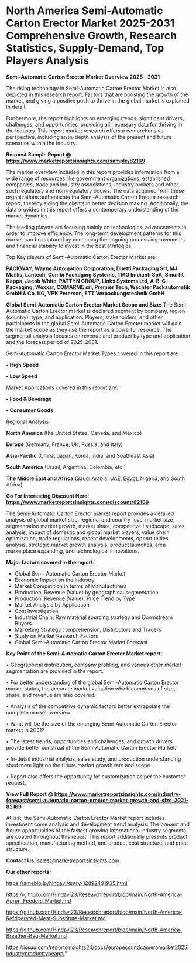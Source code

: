 # North America Semi-Automatic Carton Erector Market 2025-2031 Comprehensive Growth, Research Statistics, Supply-Demand,  Top Players Analysis

<Strong> Semi-Automatic Carton Erector Market Overview 2025 - 2031</strong>

The rising technology in Semi-Automatic Carton Erector Market is also depicted in this research report. Factors that are boosting the growth of the market, and giving a positive push to thrive in the global market is explained in detail.

Furthermore, the report highlights on emerging trends, significant drivers, challenges, and opportunities, providing all necessary data for thriving in the industry. This report market research offers a comprehensive perspective, including an in-depth analysis of the present and future scenarios within the industry.

<strong>Request Sample Report @ <a href=https://www.marketreportsinsights.com/sample/82169>https://www.marketreportsinsights.com/sample/82169</a></strong>

The market overview included in this report provides information from a wide range of resources like government organizations, established companies, trade and industry associations, industry brokers and other such regulatory and non-regulatory bodies. The data acquired from these organizations authenticate the Semi-Automatic Carton Erector research report, thereby aiding the clients in better decision making. Additionally, the data provided in this report offers a contemporary understanding of the market dynamics.

The leading players are focusing mainly on technological advancements in order to improve efficiency. The long-term development patterns for this market can be captured by continuing the ongoing process improvements and financial stability to invest in the best strategies.

Top Key players of Semi-Automatic Carton Erector Market are:

<strong>PACKWAY, Wayne Automation Corporation, Duetti Packaging Srl, MJ Maillis, Lantech, Combi Packaging Systems, TMG Impianti SpA, Smurfit Kappa, Jacob White, PATTYN GROUP, Linkx Systems Ltd, A-B-C Packaging, Wexxar, COMARME srl, Premier Tech, Wächter Packautomatik GmbH & Co. KG, VPK Peterson, ETT Verpackungstechnik GmbH</strong>

<strong><b>Global Semi-Automatic Carton Erector Market Scope and Size:</b></strong>
The Semi-Automatic Carton Erector market is declared segment by company, region (country), type, and application. Players, stakeholders, and other participants in the global Semi-Automatic Carton Erector market will gain the market scope as they use the report as a powerful resource. The segmental analysis focuses on revenue and product by type and application and the forecast period of 2025-2031.

Semi-Automatic Carton Erector Market Types covered in this report are:

<strong>• High Speed

• Low Speed</strong>

Market Applications covered in this report are:

<strong>• Food & Beverage

• Consumer Goods</strong> 

Regional Analysis

<strong>North America</strong> (the United States, Canada, and Mexico)

<strong>Europe</strong> (Germany, France, UK, Russia, and Italy)

<strong>Asia-Pacific</strong> (China, Japan, Korea, India, and Southeast Asia)

<strong>South America</strong> (Brazil, Argentina, Colombia, etc.)

<strong>The Middle East and Africa</strong> (Saudi Arabia, UAE, Egypt, Nigeria, and South Africa)

<strong>Go For Interesting Discount Here: <a href=https://www.marketreportsinsights.com/discount/82169>https://www.marketreportsinsights.com/discount/82169</a></strong>

The Semi-Automatic Carton Erector market report provides a detailed analysis of global market size, regional and country-level market size, segmentation market growth, market share, competitive Landscape, sales analysis, impact of domestic and global market players, value chain optimization, trade regulations, recent developments, opportunities analysis, strategic market growth analysis, product launches, area marketplace expanding, and technological innovations.

<strong><b>Major factors covered in the report:</b></strong>
<ul>
  <li>Global Semi-Automatic Carton Erector Market </li>
  <li>Economic Impact on the Industry</li>
  <li>Market Competition in terms of Manufacturers</li>
  <li>Production, Revenue (Value) by geographical segmentation</li>
  <li>Production, Revenue (Value), Price Trend by Type</li>
  <li>Market Analysis by Application</li>
  <li>Cost Investigation</li>
  <li>Industrial Chain, Raw material sourcing strategy and Downstream Buyers</li>
  <li>Marketing Strategy comprehension, Distributors and Traders</li>
  <li>Study on Market Research Factors</li>
  <li>Global Semi-Automatic Carton Erector Market Forecast</li>
</ul>

<strong><b>Key Point of the Semi-Automatic Carton Erector Market report:</b></strong>

• Geographical distribution, company profiling, and various other market segmentation are provided in the report.

• For better understanding of the global Semi-Automatic Carton Erector market status, the accurate market valuation which comprises of size, share, and revenue are also covered.

• Analysis of the competitive dynamic factors better extrapolate the complete market overview

• What will be the size of the emerging Semi-Automatic Carton Erector market in 2031?

• The latest trends, opportunities and challenges, and growth drivers provide better construal of the Semi-Automatic Carton Erector Market.

• In-detail industrial analysis, sales study, and production understanding shed more light on the future market growth rate and scope.

• Report also offers the opportunity for customization as per the customer request.

<strong><b>View Full Report @ <a href=https://www.marketreportsinsights.com/industry-forecast/semi-automatic-carton-erector-market-growth-and-size-2021-82169>https://www.marketreportsinsights.com/industry-forecast/semi-automatic-carton-erector-market-growth-and-size-2021-82169</a></b></strong>


At last, the Semi-Automatic Carton Erector Market report includes investment come analysis and development trend analysis. The present and future opportunities of the fastest growing international industry segments are coated throughout this report. This report additionally presents product specification, manufacturing method, and product cost structure, and price structure.

<strong>Contact Us:</strong>
sales@marketreportsinsights.com

<strong>Our other reports:</strong>

<a href=https://ameblo.jp/hindavi/entry-12892491935.html>https://ameblo.jp/hindavi/entry-12892491935.html</a>

<a href=https://github.com/Hindavi23/Researchreport/blob/main/North-America-Apron-Feeders-Market.md>https://github.com/Hindavi23/Researchreport/blob/main/North-America-Apron-Feeders-Market.md</a>

<a href=https://github.com/Hindavi23/Researchreport/blob/main/North-America-Refrigerated-Meat-Substitute-Market.md>https://github.com/Hindavi23/Researchreport/blob/main/North-America-Refrigerated-Meat-Substitute-Market.md</a>

<a href=https://github.com/Hindavi23/Researchreport/blob/main/North-America-Breather-Bag-Market.md>https://github.com/Hindavi23/Researchreport/blob/main/North-America-Breather-Bag-Market.md</a>

<a href=https://issuu.com/reportsinsights24/docs/europesoundcameramarket2025industryproducttypeappl>https://issuu.com/reportsinsights24/docs/europesoundcameramarket2025industryproducttypeappl</a>"

